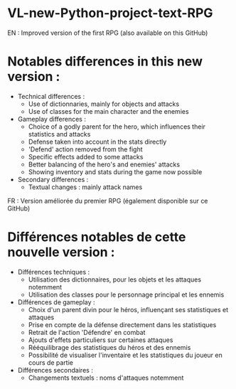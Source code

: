 # VL-new-Python-project-text-RPG
EN :
Improved version of the first RPG (also available on this GitHub)
# Notables differences in this new version :

  - Technical differences :
    * Use of dictionnaries, mainly for objects and attacks
    * Use of classes for the main character and the enemies
  - Gameplay differences :
    * Choice of a godly parent for the hero, which influences their statistics and attacks
    * Defense taken into account in the stats directly
    * 'Defend' action removed from the fight
    * Specific effects added to some attacks
    * Better balancing of the hero's and enemies' attacks
    * Showing inventory and stats during the game now possible
  - Secondary differences :
    * Textual changes : mainly attack names


FR :
Version améliorée du premier RPG (également disponible sur ce GitHub)
# Différences notables de cette nouvelle version :

  - Différences techniques :
    * Utilisation des dictionnaires, pour les objets et les attaques notemment
    * Utilisation des classes pour le personnage principal et les ennemis
  - Différences de gameplay :
    * Choix d'un parent divin pour le héros, influençant ses statistiques et attaques
    * Prise en compte de la défense directement dans les statistiques
    * Retrait de l'action 'Défendre' en combat
    * Ajouts d'effets particuliers sur certaines attaques
    * Rééquilibrage des statistiques du héros et des ennemis
    * Possibilité de visualiser l'inventaire et les statistiques du joueur en cours de partie
  - Différences secondaires :
    * Changements textuels : noms d'attaques notemment
